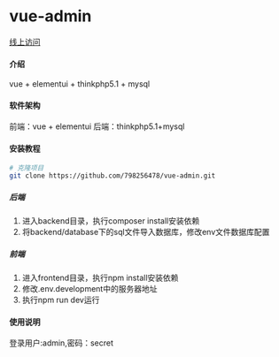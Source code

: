 # vue-admin

[线上访问](http://vaf.zwbysgs.cn/)

#### 介绍
vue + elementui + thinkphp5.1 + mysql

#### 软件架构
前端：vue + elementui
后端：thinkphp5.1+mysql

#### 安装教程
```bash
# 克隆项目
git clone https://github.com/798256478/vue-admin.git
```

##### 后端
1.  进入backend目录，执行composer install安装依赖
2.  将backend/database下的sql文件导入数据库，修改env文件数据库配置

##### 前端
1.  进入frontend目录，执行npm install安装依赖
2.  修改.env.development中的服务器地址
3.  执行npm run dev运行

#### 使用说明
登录用户:admin,密码：secret
